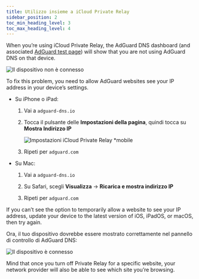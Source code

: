 ```yaml
---
title: Utilizzo insieme a iCloud Private Relay
sidebar_position: 2
toc_min_heading_level: 3
toc_max_heading_level: 4
---
```


When you’re using iCloud Private Relay, the AdGuard DNS dashboard (and associated [AdGuard test page](https://adguard.com/test.html)) will show that you are not using AdGuard DNS on that device.

![Il dispositivo non è connesso](https://cdn.adtidy.org/content/kb/dns/private/solving_problems/icloud_private_relay/device-not-connected.jpeg)

To fix this problem, you need to allow AdGuard websites see your IP address in your device’s settings.

- Su iPhone o iPad:

    1. Vai a `adguard-dns.io`

    1. Tocca il pulsante delle **Impostazioni della pagina**, quindi tocca su **Mostra Indirizzo IP**

        ![Impostazioni iCloud Private Relay *mobile](https://cdn.adtidy.org/content/kb/dns/private/solving_problems/icloud_private_relay/icloudpr.jpg)

    1. Ripeti per `adguard.com`

- Su Mac:

    1. Vai a `adguard-dns.io`

    1. Su Safari, scegli **Visualizza** → **Ricarica e mostra indirizzo IP**

    1. Ripeti per `adguard.com`

If you can’t see the option to temporarily allow a website to see your IP address, update your device to the latest version of iOS, iPadOS, or macOS, then try again.

Ora, il tuo dispositivo dovrebbe essere mostrato correttamente nel pannello di controllo di AdGuard DNS:

![Il dispositivo è connesso](https://cdn.adtidy.org/content/kb/dns/private/solving_problems/icloud_private_relay/device-connected.jpeg)

Mind that once you turn off Private Relay for a specific website, your network provider will also be able to see which site you’re browsing.
